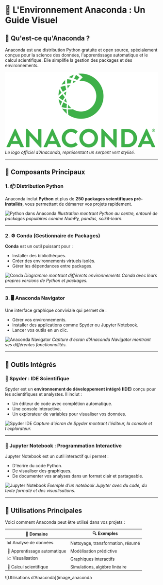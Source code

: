 # 🌟 L'Environnement Anaconda : Un Guide Visuel

## 🐍 Qu'est-ce qu'Anaconda ?

Anaconda est une distribution Python gratuite et open source, spécialement conçue pour la science des données, l'apprentissage automatique et le calcul scientifique. Elle simplifie la gestion des packages et des environnements.

![Logo Anaconda](anaconda_logo-1024x512.png)
*Le logo officiel d'Anaconda, représentant un serpent vert stylisé.*

---

## 🧩 Composants Principaux

### 1. 📦 Distribution Python

Anaconda inclut **Python** et plus de **250 packages scientifiques pré-installés**, vous permettant de démarrer vos projets rapidement.

![Python dans Anaconda](image_python_packages.png)
*Illustration montrant Python au centre, entouré de packages populaires comme NumPy, pandas, scikit-learn.*

---

### 2. ⚙️ Conda (Gestionnaire de Packages)

**Conda** est un outil puissant pour :
- Installer des bibliothèques.
- Créer des environnements virtuels isolés.
- Gérer les dépendances entre packages.

![Conda](image_conda_environments.png)
*Diagramme montrant différents environnements Conda avec leurs propres versions de Python et packages.*

---

### 3. 🖥️ Anaconda Navigator

Une interface graphique conviviale qui permet de :
- Gérer vos environnements.
- Installer des applications comme Spyder ou Jupyter Notebook.
- Lancer vos outils en un clic.

![Anaconda Navigator](image_anaconda_navigator.png)
*Capture d'écran d'Anaconda Navigator montrant ses différentes fonctionnalités.*

---

## 🔧 Outils Intégrés

### 🐞 Spyder : IDE Scientifique

Spyder est un **environnement de développement intégré (IDE)** conçu pour les scientifiques et analystes. Il inclut :
- Un éditeur de code avec complétion automatique.
- Une console interactive.
- Un explorateur de variables pour visualiser vos données.

![Spyder IDE](image_spyder_ide.png)
*Capture d'écran de Spyder montrant l'éditeur, la console et l'explorateur.*

---

### 📓 Jupyter Notebook : Programmation Interactive

Jupyter Notebook est un outil interactif qui permet :
- D'écrire du code Python.
- De visualiser des graphiques.
- De documenter vos analyses dans un format clair et partageable.

![Jupyter Notebook](image_jupyter_notebook.png)
*Exemple d'un notebook Jupyter avec du code, du texte formaté et des visualisations.*

---

## 🎯 Utilisations Principales

Voici comment Anaconda peut être utilisé dans vos projets :

| 🌟 **Domaine**             | 🔍 **Exemples**                     |
|----------------------------|-------------------------------------|
| 📊 Analyse de données      | Nettoyage, transformation, résumé  |
| 🤖 Apprentissage automatique | Modélisation prédictive            |
| 📈 Visualisation            | Graphiques interactifs             |
| 🔬 Calcul scientifique      | Simulations, algèbre linéaire      |

![Utilisations d'Anaconda](image_anaconda
